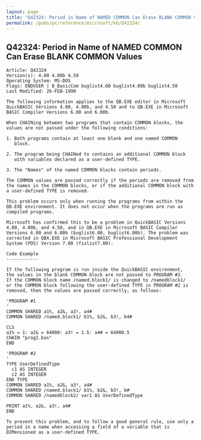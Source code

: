 ```yaml
---
layout: page
title: "Q42324: Period in Name of NAMED COMMON Can Erase BLANK COMMON Values"
permalink: /pubs/pc/reference/microsoft/kb/Q42324/
---
```


## Q42324: Period in Name of NAMED COMMON Can Erase BLANK COMMON Values

	Article: Q42324
	Version(s): 4.00 4.00b 4.50
	Operating System: MS-DOS
	Flags: ENDUSER | B_BasicCom buglist4.00 buglist4.00b buglist4.50
	Last Modified: 26-FEB-1990
	
	The following information applies to the QB.EXE editor in Microsoft
	QuickBASIC Versions 4.00, 4.00b, and 4.50 and to QB.EXE in Microsoft
	BASIC Compiler Versions 6.00 and 6.00b.
	
	When CHAINing between two programs that contain COMMON blocks, the
	values are not passed under the following conditions:
	
	1. Both programs contain at least one blank and one named COMMON
	   block.
	
	2. The program being CHAINed to contains an additional COMMON block
	   with variables declared as a user-defined TYPE.
	
	3. The "Names" of the named COMMON blocks contain periods.
	
	The COMMON values are passed correctly if the periods are removed from
	the names in the COMMON blocks, or if the additional COMMON block with
	a user-defined TYPE is removed.
	
	This problem occurs only when running the programs from within the
	QB.EXE environment. It does not occur when the programs are run as
	compiled programs.
	
	Microsoft has confirmed this to be a problem in QuickBASIC Versions
	4.00, 4.00b, and 4.50, and in QB.EXE in Microsoft BASIC Compiler
	Versions 6.00 and 6.00b (buglist6.00, buglist6.00b). The problem was
	corrected in QBX.EXE in Microsoft BASIC Professional Development
	System (PDS) Version 7.00 (fixlist7.00).
	
	Code Example
	------------
	
	If the following program is run inside the QuickBASIC environment,
	the values in the blank COMMON block are not passed to PROGRAM #2.
	If the COMMON block name /named.block1/ is changed to /namedblock1/
	or the COMMON block following the user-defined TYPE in PROGRAM #2 is
	removed, then the values are passed correctly, as follows:
	
	'PROGRAM #1
	'
	COMMON SHARED a1%, a2&, a3!, a4#
	COMMON SHARED /named.block1/ b1%, b2&, b3!, b4#
	
	CLS
	a1% = 1: a2& = 64000: a3! = 1.5: a4# = 64000.5
	CHAIN "prog2.bas"
	END
	
	'PROGRAM #2
	'
	TYPE UserDefinedType
	  c1 AS INTEGER
	  c2 AS INTEGER
	END TYPE
	COMMON SHARED a1%, a2&, a3!, a4#
	COMMON SHARED /named.block1/ b1%, b2&, b3!, b#
	COMMON SHARED /namedblock2/ var1 AS UserDefinedType
	
	PRINT a1%, a2&, a3!, a4#
	END
	
	To prevent this problem, and to follow a good general rule, use only a
	period in a name when accessing a field of a variable that is
	DIMensioned as a user-defined TYPE.
